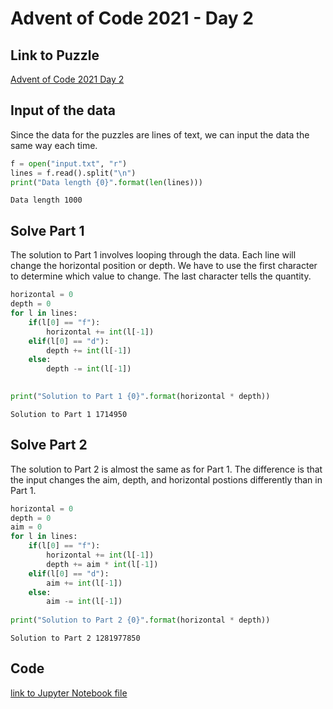 # Advent of Code 2021 - Day 2

## Link to Puzzle
[Advent of Code 2021 Day 2](https://adventofcode.com/2021/day/2)

## Input of the data
Since the data for the puzzles are lines of text, we can input the data the same way each time.


```python
f = open("input.txt", "r")
lines = f.read().split("\n")
print("Data length {0}".format(len(lines)))
```

    Data length 1000
    

## Solve Part 1
The solution to Part 1 involves looping through the data. Each line will change the horizontal position or depth. We have to use the first character to determine which value to change. The last character tells the quantity.


```python
horizontal = 0
depth = 0
for l in lines:
    if(l[0] == "f"):
        horizontal += int(l[-1])
    elif(l[0] == "d"):
        depth += int(l[-1])
    else:
        depth -= int(l[-1])

        
print("Solution to Part 1 {0}".format(horizontal * depth))
```

    Solution to Part 1 1714950
    

## Solve Part 2

The solution to Part 2 is almost the same as for Part 1. The difference is that the input changes the aim, depth, and horizontal postions differently than in Part 1.


```python
horizontal = 0
depth = 0
aim = 0
for l in lines:
    if(l[0] == "f"):
        horizontal += int(l[-1])
        depth += aim * int(l[-1])
    elif(l[0] == "d"):
        aim += int(l[-1])
    else:
        aim -= int(l[-1])
        
print("Solution to Part 2 {0}".format(horizontal * depth))
```

    Solution to Part 2 1281977850
    

## Code
[link to Jupyter Notebook file](./2021-12-01/Advent_of_Code_2021-Day_2.ipynb)
